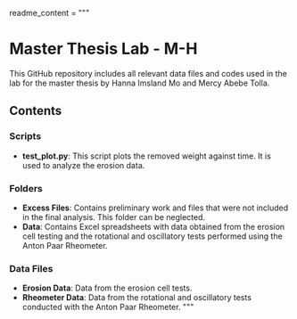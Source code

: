 readme_content = """
# Master Thesis Lab - M-H

This GitHub repository includes all relevant data files and codes used in the lab for the master thesis by Hanna Imsland Mo and Mercy Abebe Tolla.

## Contents

### Scripts

- **test_plot.py**: This script plots the removed weight against time. It is used to analyze the erosion data.

### Folders

- **Excess Files**: Contains preliminary work and files that were not included in the final analysis. This folder can be neglected.
- **Data**: Contains Excel spreadsheets with data obtained from the erosion cell testing and the rotational and oscillatory tests performed using the Anton Paar Rheometer.

### Data Files

- **Erosion Data**: Data from the erosion cell tests.
- **Rheometer Data**: Data from the rotational and oscillatory tests conducted with the Anton Paar Rheometer.
"""

